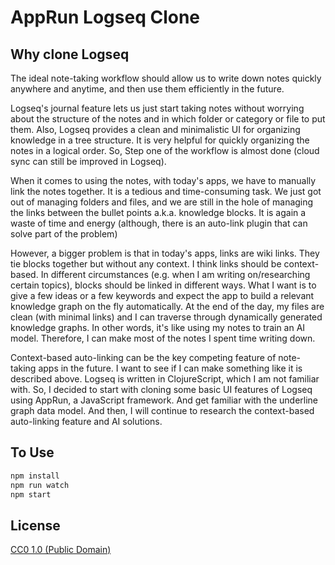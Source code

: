# AppRun Logseq Clone

## Why clone Logseq

The ideal note-taking workflow should allow us to write down notes quickly anywhere and anytime, and then use them efficiently in the future.

Logseq's journal feature lets us just start taking notes without worrying about the structure of the notes and in which folder or category or file to put them. Also, Logseq provides a clean and minimalistic UI for organizing knowledge in a tree structure. It is very helpful for quickly organizing the notes in a logical order. So, Step one of the workflow is almost done (cloud sync can still be improved in Logseq).

When it comes to using the notes, with today's apps, we have to manually link the notes together. It is a tedious and time-consuming task. We just got out of managing folders and files, and we are still in the hole of managing the links between the bullet points a.k.a. knowledge blocks. It is again a waste of time and energy (although, there is an auto-link plugin that can solve part of the problem)

However, a bigger problem is that in today's apps, links are wiki links. They tie blocks together but without any context. I think links should be context-based. In different circumstances (e.g. when I am writing on/researching certain topics), blocks should be linked in different ways. What I want is to give a few ideas or a few keywords and expect the app to build a relevant knowledge graph on the fly automatically. At the end of the day, my files are clean (with minimal links) and I can traverse through dynamically generated knowledge graphs. In other words, it's like using my notes to train an AI model. Therefore, I can make most of the notes I spent time writing down.

Context-based auto-linking can be the key competing feature of note-taking apps in the future. I want to see if I can make something like it is described above. Logseq is written in ClojureScript, which I am not familiar with. So, I decided to start with cloning some basic UI features of Logseq using AppRun, a JavaScript framework. And get familiar with the underline graph data model. And then, I will continue to research the context-based auto-linking feature and AI solutions.

## To Use

```bash
npm install
npm run watch
npm start
```


## License

[CC0 1.0 (Public Domain)](LICENSE.md)
